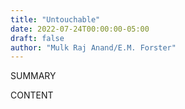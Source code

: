 ```yaml
---
title: "Untouchable"
date: 2022-07-24T00:00:00-05:00
draft: false
author: "Mulk Raj Anand/E.M. Forster"
---
```


SUMMARY

<!--more-->

CONTENT